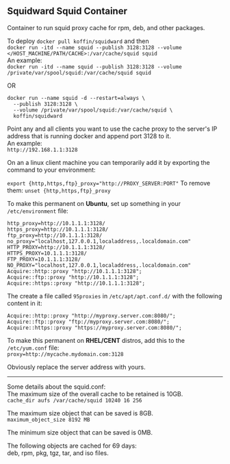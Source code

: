 ## Squidward Squid Container
Container to run squid proxy cache for rpm, deb, and other packages.

To deploy
`docker pull koffin/squidward` and then  
`docker run -itd --name squid --publish 3128:3128 --volume </HOST_MACHINE/PATH/CACHE>:/var/cache/squid squid`  
An example:  
`docker run -itd --name squid --publish 3128:3128 --volume /private/var/spool/squid:/var/cache/squid squid`

OR
```
docker run --name squid -d --restart=always \
  --publish 3128:3128 \
  --volume /private/var/spool/squid:/var/cache/squid \
  koffin/squidward
```

Point any and all clients you want to use the cache proxy to the server's IP address that is running docker and append port 3128 to it.  
An example:  
`http://192.168.1.1:3128`  

On an a linux client machine you can temporarily add it by exporting the command to your environment:  

`export {http,https,ftp}_proxy="http://PROXY_SERVER:PORT"` 
To remove them:
`unset {http,https,ftp}_proxy`

To make this permanent on **Ubuntu**, set up something in your `/etc/environment` file:  
```
http_proxy=http://10.1.1.1:3128/  
https_proxy=http://10.1.1.1:3128/  
ftp_proxy=http://10.1.1.1:3128/  
no_proxy="localhost,127.0.0.1,localaddress,.localdomain.com"  
HTTP_PROXY=http://10.1.1.1:3128/ 
HTTPS_PROXY=10.1.1.1:3128/  
FTP_PROXY=10.1.1.1:3128/  
NO_PROXY="localhost,127.0.0.1,localaddress,.localdomain.com" 
Acquire::http::proxy "http://10.1.1.1:3128";
Acquire::ftp::proxy "http://10.1.1.1:3128";
Acquire::https::proxy "http://10.1.1.1:3128";
```  
The create a file called `95proxies` in `/etc/apt/apt.conf.d/` with the following content in it:  
```
Acquire::http::proxy "http://myproxy.server.com:8080/";  
Acquire::ftp::proxy "ftp://myproxy.server.com:8080/";  
Acquire::https::proxy "https://myproxy.server.com:8080/";  
```  

To make this permanent on **RHEL/CENT** distros, add this to the `/etc/yum.conf` file:  
`proxy=http://mycache.mydomain.com:3128`  


Obviously replace the server address with yours.  

---  
Some details about the squid.conf:  
The maximum size of the overall cache to be retained is 10GB.  
`cache_dir aufs /var/cache/squid 10240 16 256`  

The maximum size object that can be saved is 8GB.  
`maximum_object_size 8192 MB`  

The minimum size object that can be saved is 0MB. 

The following objects are cached for 69 days:  
deb, rpm, pkg, tgz, tar, and iso files.

